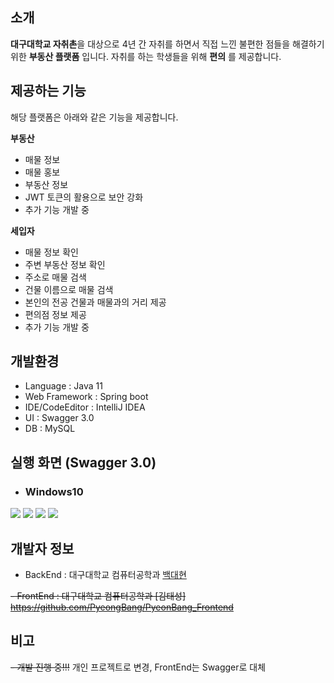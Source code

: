 ## 소개
**대구대학교 자취촌**을 대상으로 4년 간 자취를 하면서 직접 느낀 불편한 점들을 해결하기 위한 **부동산 플랫폼** 입니다.
자취를 하는 학생들을 위해 **편의** 를 제공합니다.


## 제공하는 기능
해당 플랫폼은 아래와 같은 기능을 제공합니다.

**부동산**
- 매물 정보
- 매물 홍보
- 부동산 정보
- JWT 토큰의 활용으로 보안 강화
- 추가 기능 개발 중

**세입자**
- 매물 정보 확인
- 주변 부동산 정보 확인
- 주소로 매물 검색
- 건물 이름으로 매물 검색
- 본인의 전공 건물과 매물과의 거리 제공
- 편의점 정보 제공
- 추가 기능 개발 중

## 개발환경
- Language : Java 11
- Web Framework : Spring boot
- IDE/CodeEditor : IntelliJ IDEA
- UI : Swagger 3.0
- DB : MySQL

## 실행 화면 (Swagger 3.0)
- ### Windows10

![](https://i.esdrop.com/d/f/eoVlczNHjw/dgCLc7HejM.png)
![](https://i.esdrop.com/d/f/eoVlczNHjw/ZbZuAOlgWX.png)
![](https://i.esdrop.com/d/f/eoVlczNHjw/w4zdmIf4On.png)
![](https://i.esdrop.com/d/f/eoVlczNHjw/KY8HZvVBxE.png)

## 개발자 정보
- BackEnd : 대구대학교 컴퓨터공학과 [백대현](https://github.com/eogus65121)

~~- FrontEnd : 대구대학교 컴퓨터공학과 [김태성] https://github.com/PyeongBang/PyeonBang_Frontend~~

## 비고
~~- 개발 진행 중!!!~~
개인 프로젝트로 변경, FrontEnd는 Swagger로 대체
